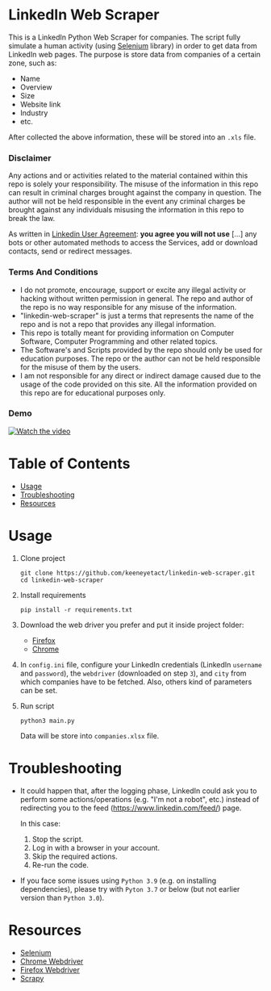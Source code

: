 # LinkedIn Web Scraper

This is a LinkedIn Python Web Scraper for companies. The script fully simulate a human activity (using [Selenium](https://selenium-python.readthedocs.io) library) in order to get data from LinkedIn web pages. The purpose is store data from companies of a certain zone, such as:

- Name 
- Overview 
- Size
- Website link
- Industry
- etc.

After collected the above information, these will be stored into an `.xls` file.

### Disclaimer

Any actions and or activities related to the material contained within this repo is solely your responsibility. The misuse of the information in this repo can result in criminal charges brought against the company in question. The author will not be held responsible in the event any criminal charges be brought against any individuals misusing the information in this repo to break the law.

As written in [Linkedin User Agreement](https://www.linkedin.com/legal/user-agreement): **you agree you will not use** [...] any bots or other automated methods to access the Services, add or download contacts, send or redirect messages.
   
### Terms And Conditions

- I do not promote, encourage, support or excite any illegal activity or hacking without written permission in general. The repo and author of the repo is no way responsible for any misuse of the information.
- "linkedin-web-scraper" is just a terms that represents the name of the repo and is not a repo that provides any illegal information.
- This repo is totally meant for providing information on Computer Software, Computer Programming and other related topics.
- The Software's and Scripts provided by the repo should only be used for education purposes. The repo or the author can not be held responsible for the misuse of them by the users.
- I am not responsible for any direct or indirect damage caused due to the usage of the code provided on this site. All the information provided on this repo are for educational purposes only.

### Demo

[![Watch the video](https://img.youtube.com/vi/TKkJEo-4NTg/maxresdefault.jpg)](https://youtu.be/TKkJEo-4NTg)

# Table of Contents

- [Usage](https://github.com/keeneyetact/linkedin-web-scraper#usage)
- [Troubleshooting](https://github.com/keeneyetact/linkedin-web-scraper#troubleshooting)
- [Resources](https://github.com/keeneyetact/linkedin-web-scraper#resources)

# Usage

1. Clone project

       git clone https://github.com/keeneyetact/linkedin-web-scraper.git
       cd linkedin-web-scraper
    
2. Install requirements

       pip install -r requirements.txt
    
3. Download the web driver you prefer and put it inside project folder:
    
    - [Firefox](https://github.com/mozilla/geckodriver/releases)
    - [Chrome](https://chromedriver.chromium.org/downloads)

4. In `config.ini` file, configure your LinkedIn credentials (LinkedIn `username` and `password`), the `webdriver` (downloaded on step `3`), and `city` from which companies have to be fetched. Also, others kind of parameters can be set.

5. Run script

       python3 main.py

   Data will be store into `companies.xlsx` file.

# Troubleshooting

- It could happen that, after the logging phase, LinkedIn could ask you to perform some actions/operations (e.g. "I'm not a robot", etc.) instead of redirecting you to the feed (https://www.linkedin.com/feed/) page. 

    In this case:
    
    1. Stop the script.
    2. Log in with a browser in your account.
    3. Skip the required actions.
    4. Re-run the code.

- If you face some issues using `Python 3.9` (e.g. on installing dependencies), please try with `Pyton 3.7` or below (but not earlier version than `Python 3.0`).

# Resources

- [Selenium](https://selenium-python.readthedocs.io/installation.html)
- [Chrome Webdriver](https://chromedriver.chromium.org/downloads)
- [Firefox Webdriver](https://github.com/mozilla/geckodriver/releases)
- [Scrapy](https://docs.scrapy.org/en/latest/intro/tutorial.html)
